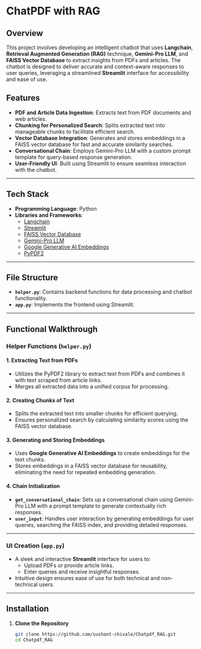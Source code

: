 # ChatPDF with RAG

## Overview
This project involves developing an intelligent chatbot that uses **Langchain**, **Retrieval Augmented Generation (RAG)** technique, **Gemini-Pro LLM**, and **FAISS Vector Database** to extract insights from PDFs and articles. The chatbot is designed to deliver accurate and context-aware responses to user queries, leveraging a streamlined **Streamlit** interface for accessibility and ease of use.

## Features
- **PDF and Article Data Ingestion**: Extracts text from PDF documents and web articles.
- **Chunking for Personalized Search**: Splits extracted text into manageable chunks to facilitate efficient search.
- **Vector Database Integration**: Generates and stores embeddings in a FAISS vector database for fast and accurate similarity searches.
- **Conversational Chain**: Employs Gemini-Pro LLM with a custom prompt template for query-based response generation.
- **User-Friendly UI**: Built using Streamlit to ensure seamless interaction with the chatbot.

---

## Tech Stack
- **Programming Language**: Python
- **Libraries and Frameworks**:
  - [Langchain](https://docs.langchain.com/)
  - [Streamlit](https://streamlit.io/)
  - [FAISS Vector Database](https://github.com/facebookresearch/faiss)
  - [Gemini-Pro LLM](https://gemini-pro.docs/)
  - [Google Generative AI Embeddings](https://cloud.google.com/genai)
  - [PyPDF2](https://pypi.org/project/PyPDF2/)

---

## File Structure
- **`helper.py`**: Contains backend functions for data processing and chatbot functionality.
- **`app.py`**: Implements the frontend using Streamlit.

---

## Functional Walkthrough

### Helper Functions (`helper.py`)

#### **1. Extracting Text from PDFs**
- Utilizes the PyPDF2 library to extract text from PDFs and combines it with text scraped from article links.
- Merges all extracted data into a unified corpus for processing.

#### **2. Creating Chunks of Text**
- Splits the extracted text into smaller chunks for efficient querying.
- Ensures personalized search by calculating similarity scores using the FAISS vector database.

#### **3. Generating and Storing Embeddings**
- Uses **Google Generative AI Embeddings** to create embeddings for the text chunks.
- Stores embeddings in a FAISS vector database for reusability, eliminating the need for repeated embedding generation.

#### **4. Chain Initialization**
- **`get_conversational_chain`**: Sets up a conversational chain using Gemini-Pro LLM with a prompt template to generate contextually rich responses.
- **`user_input`**: Handles user interaction by generating embeddings for user queries, searching the FAISS index, and providing detailed responses.

---

### UI Creation (`app.py`)
- A sleek and interactive **Streamlit** interface for users to:
  - Upload PDFs or provide article links.
  - Enter queries and receive insightful responses.
- Intuitive design ensures ease of use for both technical and non-technical users.

---

## Installation

1. **Clone the Repository**
   ```bash
   git clone https://github.com/sushant-chivale/Chatpdf_RAG.git
   cd Chatpdf_RAG
